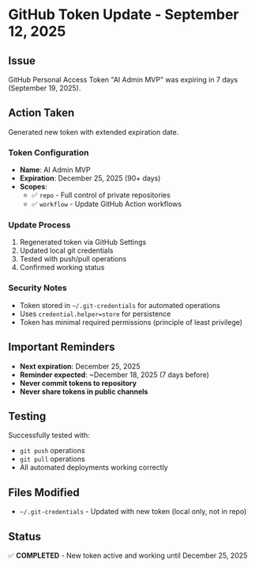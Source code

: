 # GitHub Token Update - September 12, 2025

## Issue
GitHub Personal Access Token "AI Admin MVP" was expiring in 7 days (September 19, 2025).

## Action Taken
Generated new token with extended expiration date.

### Token Configuration
- **Name**: AI Admin MVP
- **Expiration**: December 25, 2025 (90+ days)
- **Scopes**: 
  - ✅ `repo` - Full control of private repositories
  - ✅ `workflow` - Update GitHub Action workflows

### Update Process
1. Regenerated token via GitHub Settings
2. Updated local git credentials
3. Tested with push/pull operations
4. Confirmed working status

### Security Notes
- Token stored in `~/.git-credentials` for automated operations
- Uses `credential.helper=store` for persistence
- Token has minimal required permissions (principle of least privilege)

## Important Reminders
- **Next expiration**: December 25, 2025
- **Reminder expected**: ~December 18, 2025 (7 days before)
- **Never commit tokens to repository**
- **Never share tokens in public channels**

## Testing
Successfully tested with:
- `git push` operations
- `git pull` operations
- All automated deployments working correctly

## Files Modified
- `~/.git-credentials` - Updated with new token (local only, not in repo)

## Status
✅ **COMPLETED** - New token active and working until December 25, 2025